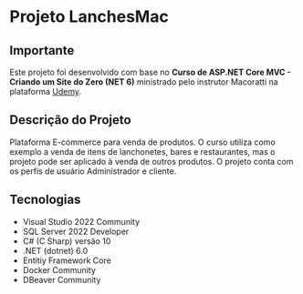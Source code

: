 # Projeto LanchesMac

## Importante
Este projeto foi desenvolvido com base no **Curso de ASP.NET Core MVC - Criando um Site do Zero (NET 6)** ministrado pelo instrutor Macoratti na plataforma [Udemy](https://www.udemy.com/user/29c064ba-42de-4d29-9aec-1e1734686224/?src=sac&kw=macoratti).

## Descrição do Projeto
Plataforma E-commerce para venda de produtos. O curso utiliza como exemplo a venda de itens de lanchonetes, bares e restaurantes, mas o projeto pode ser aplicado à venda de outros produtos. O projeto conta com os perfis de usuário Administrador e cliente.

## Tecnologias

* Visual Studio 2022 Community
* SQL Server 2022 Developer
* C# (C Sharp) versão 10
* .NET (dotnet) 6.0
* Entitiy Framework Core
* Docker Community
* DBeaver Community